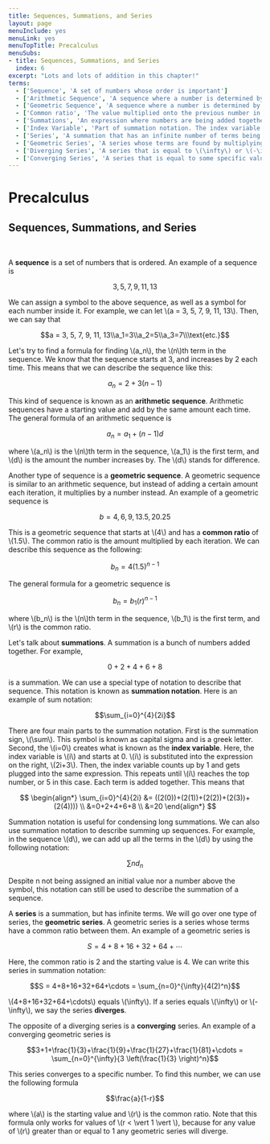 ```yaml
---
title: Sequences, Summations, and Series
layout: page
menuInclude: yes
menuLink: yes
menuTopTitle: Precalculus
menuSubs:
- title: Sequences, Summations, and Series
  index: 6
excerpt: "Lots and lots of addition in this chapter!"
terms:
  - ['Sequence', 'A set of numbers whose order is important']
  - ['Arithmetic Sequence', 'A sequence where a number is determined by adding some value to the previous number in the sequence']
  - ['Geometric Sequence', 'A sequence where a number is determined by multiplying some value to the previous number in the sequence']
  - ['Common ratio', 'The value multiplied onto the previous number in a geometric sequence']
  - ['Summations', 'An expression where numbers are being added together']
  - ['Index Variable', 'Part of summation notation. The index variable starts at some value, gets substituted into an expression, increases by 1, and repeats until it hits a certain value.']
  - ['Series', 'A summation that has an infinite number of terms being added']
  - ['Geometric Series', 'A series whose terms are found by multiplying the previous term in the series by some common ratio']
  - ['Diverging Series', 'A series that is equal to \(\infty\) or \(-\infty\)']
  - ['Converging Series', 'A series that is equal to some specific value that isn''t \(\infty\) or \(-\infty\)']
---
```



<h1>Precalculus</h1>

<h2>Sequences, Summations, and Series</h2><br>

A <b>sequence</b> is a set of numbers that is ordered. An example of a sequence is

$$3, 5, 7, 9, 11, 13$$

We can assign a symbol to the above sequence, as well as a symbol for each number inside it. For example, we can let \\(a = 3, 5, 7, 9, 11, 13\\). Then, we can say that

$$a = 3, 5, 7, 9, 11, 13\\a_1=3\\a_2=5\\a_3=7\\\text{etc.}$$

Let's try to find a formula for finding \\(a_n\\), the \\(n\\)th term in the sequence. We know that the sequence starts at 3, and increases by 2 each time. This means that we can describe the sequence like this:

$$a_n = 2 + 3(n-1)$$

This kind of sequence is known as an <b>arithmetic sequence</b>. Arithmetic sequences have a starting value and add by the same amount each time. The general formula of an arithmetic sequence is

$$a_n = a_1+(n-1)d$$

where \\(a_n\\) is the \\(n\\)th term in the sequence, \\(a_1\\) is the first term, and \\(d\\) is the amount the number increases by. The \\(d\\) stands for difference.

Another type of sequence is a <b>geometric sequence</b>. A geometric sequence is similar to an arithmetic sequence, but instead of adding a certain amount each iteration, it multiplies by a number instead. An example of a geometric sequence is

$$b = 4, 6, 9, 13.5, 20.25$$

This is a geometric sequence that starts at \\(4\\) and has a <b>common ratio</b> of \\(1.5\\). The common ratio is the amount multiplied by each iteration. We can describe this sequence as the following:

$$b_n = 4(1.5)^{n-1}$$

The general formula for a geometric sequence is

$$b_n = b_1(r)^{n-1}$$

where \\(b_n\\) is the \\(n\\)th term in the sequence, \\(b_1\\) is the first term, and \\(r\\) is the common ratio.

Let's talk about <b>summations</b>. A summation is a bunch of numbers added together. For example,

$$0+2+4+6+8$$

is a summation. We can use a special type of notation to describe that sequence. This notation is known as <b>summation notation</b>. Here is an example of sum notation:

$$\sum_{i=0}^{4}{2i}$$

There are four main parts to the summation notation. First is the summation sign, \\(\sum\\). This symbol is known as capital sigma and is a greek letter. Second, the \\(i=0\\) creates what is known as the <b>index variable</b>. Here, the index variable is \\(i\\) and starts at 0. \\(i\\) is substituted into the expression on the right, \\(2i+3\\). Then, the index variable counts up by 1 and gets plugged into the same expression. This repeats until \\(i\\) reaches the top number, or 5 in this case. Each term is added together. This means that

$$
\begin{align*}
\sum_{i=0}^{4}{2i} &= ((2(0))+(2(1))+(2(2))+(2(3))+(2(4)))) \\
&=0+2+4+6+8 \\
&=20
\end{align*}
$$

Summation notation is useful for condensing long summations. We can also use summation notation to describe summing up sequences. For example, in the sequence \\(d\\), we can add up all the terms in the \\(d\\) by using the following notation:

$$\sum{n}{}{d_n}$$

Despite n not being assigned an initial value nor a number above the symbol, this notation can still be used to describe the summation of a sequence.

A <b>series</b> is a summation, but has infinite terms. We will go over one type of series, the <b>geometric series</b>. A geometric series is a series whose terms have a common ratio between them. An example of a geometric series is

$$S = 4+8+16+32+64+\cdots$$

Here, the common ratio is 2 and the starting value is 4. We can write this series in summation notation:

$$S = 4+8+16+32+64+\cdots = \sum_{n=0}^{\infty}{4(2)^n}$$

\\(4+8+16+32+64+\cdots\\) equals \\(\infty\\). If a series equals \\(\infty\\) or \\(-\infty\\), we say the series <b>diverges</b>.

The opposite of a diverging series is a <b>converging</b> series. An example of a converging geometric series is

$$3+1+\frac{1}{3}+\frac{1}{9}+\frac{1}{27}+\frac{1}{81}+\cdots = \sum_{n=0}^{\infty}{3 \left(\frac{1}{3} \right)^n}$$

This series converges to a specific number. To find this number, we can use the following formula

$$\frac{a}{1-r}$$

where \\(a\\) is the starting value and \\(r\\) is the common ratio. Note that this formula only works for values of \\(r < \vert 1 \vert \\), because for any value of \\(r\\) greater than or equal to 1 any geometric series will diverge.

